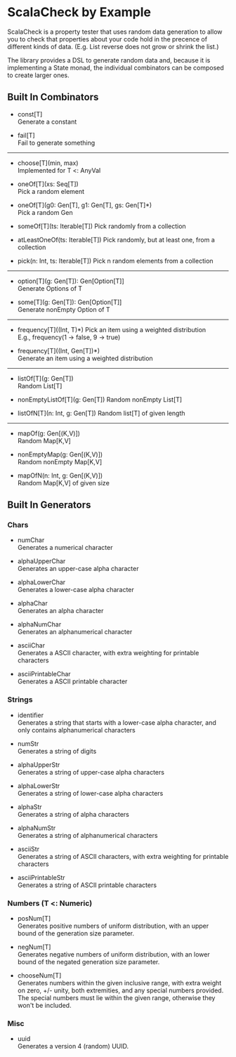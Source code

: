 # ScalaCheck by Example

ScalaCheck is a property tester that uses random data generation to allow you to
check that properties about your code hold in the precence of different kinds of
data.  (E.g. List reverse does not grow or shrink the list.)

The library provides a DSL to generate random data and, because it is implementing
a State monad, the individual combinators can be composed to create larger ones.

## Built In Combinators

* const[T]  
Generate a constant

* fail[T]  
Fail to generate something
---
* choose[T](min, max)  
Implemented for T <: AnyVal

* oneOf[T](xs: Seq[T])  
Pick a random element

* oneOf[T](g0: Gen[T], g1: Gen[T], gs: Gen[T]*)  
Pick a random Gen

* someOf[T](ts: Iterable[T])
Pick randomly from a collection

* atLeastOneOf(ts: Iterable[T])
Pick randomly, but at least one, from a collection

* pick(n: Int, ts: Iterable[T])
Pick n random elements from a collection
---
* option[T](g: Gen[T]): Gen[Option[T]]  
Generate Options of T

* some[T](g: Gen[T]): Gen[Option[T]]  
Generate nonEmpty Option of T
---
* frequency[T]((Int, T)*)
Pick an item using a weighted distribution  
E.g., frequency(1 -> false, 9 -> true)

* frequency[T]((Int, Gen[T])*)  
Generate an item using a weighted distribution
---
* listOf[T](g: Gen[T])  
Random List[T]

* nonEmptyListOf[T](g: Gen[T])
Random nonEmpty List[T]

* listOfN[T](n: Int, g: Gen[T])
Random list[T] of given length
---
* mapOf(g: Gen[(K,V)])  
Random Map[K,V]

* nonEmptyMap(g: Gen[(K,V)])  
Random nonEmpty Map[K,V]

* mapOfN(n: Int, g: Gen[(K,V)])  
Random Map[K,V] of given size

## Built In Generators
### Chars

* numChar  
Generates a numerical character

* alphaUpperChar  
Generates an upper-case alpha character

* alphaLowerChar  
Generates a lower-case alpha character

* alphaChar  
Generates an alpha character

* alphaNumChar  
Generates an alphanumerical character

* asciiChar  
Generates a ASCII character, with extra weighting for printable characters

* asciiPrintableChar  
Generates a ASCII printable character

### Strings

* identifier  
Generates a string that starts with a lower-case alpha character,
and only contains alphanumerical characters

* numStr  
Generates a string of digits

* alphaUpperStr  
Generates a string of upper-case alpha characters

* alphaLowerStr  
Generates a string of lower-case alpha characters

* alphaStr  
Generates a string of alpha characters

* alphaNumStr  
Generates a string of alphanumerical characters

* asciiStr  
Generates a string of ASCII characters, with extra weighting for
printable characters

* asciiPrintableStr  
Generates a string of ASCII printable characters
  
### Numbers (T <: Numeric)

* posNum[T]  
Generates positive numbers of uniform distribution, with an
upper bound of the generation size parameter.

* negNum[T]  
Generates negative numbers of uniform distribution, with an
lower bound of the negated generation size parameter.

* chooseNum[T]  
Generates numbers within the given inclusive range, with
extra weight on zero, +/- unity, both extremities, and any special
numbers provided. The special numbers must lie within the given range,
otherwise they won't be included.

### Misc

* uuid  
Generates a version 4 (random) UUID.

